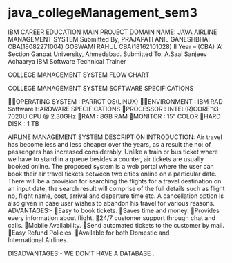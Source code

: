 # java_collegeManagement_sem3

IBM CAREER EDUCATION
MAIN PROJECT 
DOMAIN NAME: JAVA
AIRLINE MANAGEMENT SYSTEM
Submitted By,
PRAJAPATI ANIL GANESHBHAI CBA(18082271004)
GOSWAMI RAHUL  CBA(18162101028)
II Year – (CBA) ‘A’  Section Ganpat University, Ahmedabad.
Submitted To,
A.Saai Sanjeev Achaarya 
IBM Software Technical Trainer








COLLEGE MANAGEMENT SYSTEM
FLOW CHART


COLLEGE MANAGEMENT SYSTEM
SOFTWARE SPECIFICATIONS

OPERATING SYSTEM : PARROT OS(LINUX) 
ENVIRONMENT : IBM RAD Software 
HARDWARE SPECIFICATIONS
PROCESSOR : INTEL(R)CORE™i3-7020U CPU @ 2.30GHz 
RAM : 8GB RAM 
MONITOR : 15” COLOR 
HARD DISK : 1 TB 


AIRLINE MANAGEMENT SYSTEM
DESCRIPTION
INTRODUCTION:
Air travel has become less and less cheaper over the years, as a result the no: of passengers has increased considerably. Unlike a train or bus ticket where we have to stand in a queue besides a counter, air tickets are usually booked online. The proposed system is a web portal where the user can book their air travel tickets between two cities online on a particular date. There will be a provision for searching the flights for a travel destination on an input date, the search result will comprise of the full details such as flight no, flight name, cost, arrival and departure time etc. A cancellation option is also given in case user wishes to abandon his travel for various reasons.
ADVANTAGES:-
Easy to book tickets.
Saves time and money.
Provides every information about flight.
24/7 customer support through chat and calls.
Mobile Availability.
Send automated tickets to the customer by mail.
Easy Refund Policies.
Available for both Domestic and International Airlines.

DISADVANTAGES:-
WE DON’T HAVE A DATABASE .
